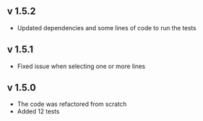## v 1.5.2
* Updated dependencies and some lines of code to run the tests

## v 1.5.1
* Fixed issue when selecting one or more lines

## v 1.5.0
* The code was refactored from scratch
* Added 12 tests